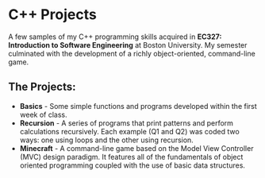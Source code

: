 C++ Projects
============

A few samples of my C++ programming skills acquired in **EC327: Introduction to Software Engineering** at Boston University. My semester culminated with the development of a richly object-oriented, command-line game.

The Projects:
------------
* **Basics** - Some simple functions and programs developed within the first week of class.
* **Recursion** - A series of programs that print patterns and perform calculations recursively. Each example (Q1 and Q2) was coded two ways: one using loops and the other using recursion.
* **Minecraft** - A command-line game based on the Model View Controller (MVC) design paradigm. It features all of the fundamentals of object oriented programming coupled with the use of basic data structures.

